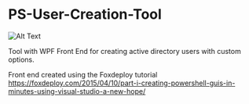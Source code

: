 # PS-User-Creation-Tool

![Alt Text](https://media.giphy.com/media/3o6fIV9ml3yMx1CWOY/giphy.gif)

Tool with WPF Front End for creating active directory users with custom options. 

Front end created using the Foxdeploy tutorial https://foxdeploy.com/2015/04/10/part-i-creating-powershell-guis-in-minutes-using-visual-studio-a-new-hope/


